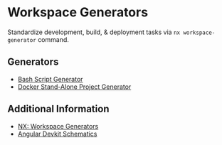 # Workspace Generators

Standardize development, build, & deployment tasks via `nx workspace-generator` command.

## Generators

- [Bash Script Generator](./bash-script-generator/README.md)
- [Docker Stand-Alone Project Generator](./docker-stand-alone-generator/README.md)

## Additional Information

- [NX: Workspace Generators](https://nx.dev/latest/angular/workspace/generators/workspace-generators)
- [Angular Devkit Schematics](https://github.com/angular/angular-cli/tree/master/packages/angular_devkit/schematics)
